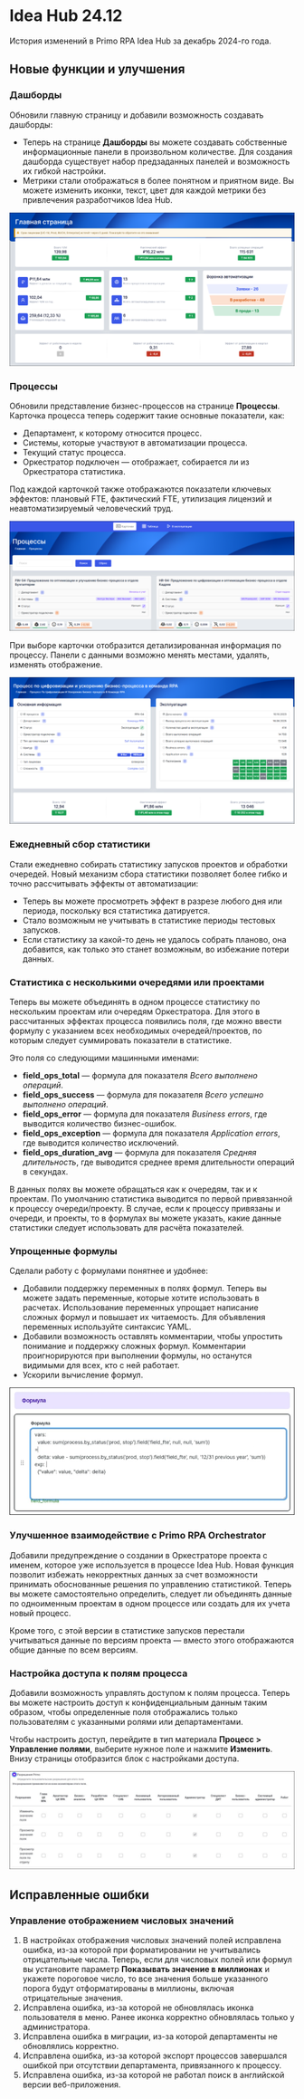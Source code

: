 # Idea Hub 24.12

История изменений в Primo RPA Idea Hub за декабрь 2024-го года.


## Новые функции и улучшения

### Дашборды

Обновили главную страницу и добавили возможность создавать дашборды:
* Теперь на странице **Дашборды** вы можете создавать собственные информационные панели в произвольном количестве. Для создания дашборда существует набор предзаданных панелей и возможность их гибкой настройки. 
* Метрики стали отображаться в более понятном и приятном виде. Вы можете изменить иконки, текст, цвет для каждой метрики без привлечения разработчиков Idea Hub. 

![](<../../release-notes/resources/idea-hub/main-dashboard.png>)


### Процессы

Обновили представление бизнес-процессов на странице **Процессы**. Карточка процесса теперь содержит такие основные показатели, как:
- Департамент, к которому относится процесс.
- Системы, которые участвуют в автоматизации процесса.
- Текущий статус процесса.
- Оркестратор подключен — отображает, собирается ли из Оркестратора статистика.

Под каждой карточкой также отображаются показатели ключевых эффектов: плановый FTE, фактический FTE, утилизация лицензий и неавтоматизируемый человеческий труд.

![](<../../release-notes/resources/idea-hub/processes-cards.png>)

При выборе карточки отобразится детализированная информация по процессу. Панели с данными возможно менять местами, удалять, изменять отображение.

![](<../../release-notes/resources/idea-hub/process-card-details.png>)


### Ежедневный сбор статистики

Стали ежедневно собирать статистику запусков проектов и обработки очередей. Новый механизм сбора статистики позволяет более гибко и точно рассчитывать эффекты от автоматизации:
* Теперь вы можете просмотреть эффект в разрезе любого дня или периода, поскольку вся статистика датируется.
* Стало возможным не учитывать в статистике периоды тестовых запусков.
* Если статистику за какой-то день не удалось собрать планово, она добавится, как только это станет возможным, во избежание потери данных.


### Статистика с несколькими очередями или проектами

Теперь вы можете объединять в одном процессе статистику по нескольким проектам или очередям Оркестратора. Для этого в рассчитанных эффектах процесса появились поля, где можно ввести формулу с указанием всех необходимых очередей/проектов, по которым следует суммировать показатели в статистике.

Это поля со следующими машинными именами:
* **field_ops_total** — формула для показателя *Всего выполнено операций*.  
* **field_ops_success** — формула для показателя *Всего успешно выполнено операций*.
* **field_ops_error** — формула для показателя *Business errors*, где выводится количество бизнес-ошибок.
* **field_ops_exception** — формула для показателя *Application errors*, где выводится количество исключений.
* **field_ops_duration_avg** — формула для показателя *Средняя длительность*, где выводится среднее время длительности операций в секундах.

В данных полях вы можете обращаться как к очередям, так и к проектам. По умолчанию статистика выводится по первой привязанной к процессу очереди/проекту. В случае, если к процессу привязаны и очереди, и проекты, то в формулах вы можете указать, какие данные статистики следует использовать для расчёта показателей.


### Упрощенные формулы

Сделали работу с формулами понятнее и удобнее:
* Добавили поддержку переменных в полях формул. Теперь вы можете задать переменные, которые хотите использовать в расчетах. Использование переменных упрощает написание сложных формул и повышает их читаемость. Для объявления переменных используйте синтаксис YAML.
* Добавили возможность оставлять комментарии, чтобы упростить понимание и поддержку сложных формул. Комментарии проигнорируются при выполнении формулы, но останутся видимыми для всех, кто с ней работает.
* Ускорили вычисление формул. 

![](<../../release-notes/resources/idea-hub/vars-in-formula.png>)


### Улучшенное взаимодействие с Primo RPA Orchestrator 

Добавили предупреждение о создании в Оркестраторе проекта с именем, которое уже используется в процессе Idea Hub. Новая функция позволит избежать некорректных данных за счет возможности принимать обоснованные решения по управлению статистикой. Теперь вы можете самостоятельно определить, следует ли объединять данные по одноименным проектам в одном процессе или создать для их учета новый процесс.

Кроме того, с этой версии в статистике запусков перестали учитываться данные по версиям проекта — вместо этого отображаются общие данные по всем версиям.



### Настройка доступа к полям процесса

Добавили возможность управлять доступом к полям процесса. Теперь вы можете настроить доступ к конфиденциальным данным таким образом, чтобы определенные поля отображались только пользователям с указанными ролями или департаментами.

Чтобы настроить доступ, перейдите в тип материала **Процесс > Управление полями**, выберите нужное поле и нажмите **Изменить**. Внизу страницы отобразится блок с настройками доступа.

![](<../../release-notes/resources/idea-hub/permissions-fields.png>)



## Исправленные ошибки

### Управление отображением числовых значений

1. В настройках отображения числовых значений полей исправлена ошибка, из-за которой при форматировании не учитывались отрицательные числа. Теперь, если для числовых полей или формул вы установите параметр **Показывать значение в миллионах** и укажете пороговое число, то все значения больше указанного порога будут отформатированы в миллионы, включая отрицательные значения. 
1. Исправлена ошибка, из-за которой не обновлялась иконка пользователя в меню. Ранее иконка корректно обновлялась только у администратора. 
1. Исправлена ошибка в миграции, из-за которой департаменты не обновлялись корректно. 
1. Исправлена ошибка, из-за которой экспорт процессов завершался ошибкой при отсутствии департамента, привязанного к процессу. 
1. Исправлена ошибка, из-за которой не работал поиск в английской версии веб-приложения.



